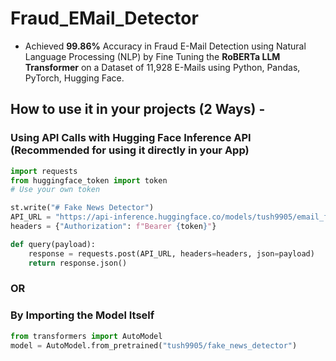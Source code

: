 # Fraud_EMail_Detector
* Achieved **99.86%** Accuracy in Fraud E-Mail Detection using Natural Language Processing (NLP) by Fine Tuning the **RoBERTa LLM Transformer** on a Dataset of 11,928 E-Mails using Python, Pandas, PyTorch, Hugging Face.

## How to use it in your projects (2 Ways) -
### Using API Calls with Hugging Face Inference API (Recommended for using it directly in your App)
``` python
import requests
from huggingface_token import token
# Use your own token

st.write("# Fake News Detector")
API_URL = "https://api-inference.huggingface.co/models/tush9905/email_fraud_detector"
headers = {"Authorization": f"Bearer {token}"}

def query(payload):
	response = requests.post(API_URL, headers=headers, json=payload)
	return response.json()
```
### OR
### By Importing the Model Itself
  ``` python
  from transformers import AutoModel
  model = AutoModel.from_pretrained("tush9905/fake_news_detector")
  ```


